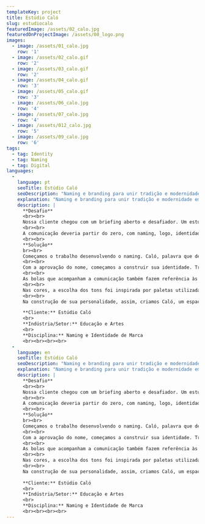 ```yaml
---
templateKey: project
title: Estúdio Caló
slug: estudiocalo
featuredImage: /assets/02_calo.jpg
featuredOnProjectImage: /assets/00_logo.png
images:
  - image: /assets/01_calo.jpg
    row: '1'
  - image: /assets/02_calo.gif
    row: '2'
  - image: /assets/03_calo.gif
    row: '2'
  - image: /assets/04_calo.gif
    row: '3'
  - image: /assets/05_calo.gif
    row: '3'
  - image: /assets/06_calo.jpg
    row: '4'
  - image: /assets/07_calo.jpg
    row: '4'
  - image: /assets/012_calo.jpg
    row: '5'
  - image: /assets/09_calo.jpg
    row: '6'
tags:
  - tag: Identity
  - tag: Naming
  - tag: Digital
languages:
  - 
    language: pt
    seoTitle: Estúdio Caló
    seoDescription: "Naming e branding para unir tradição e modernidade em um estúdio de flamenco com o ritmo de São Paulo"
    explanation: "Naming e branding para unir tradição e modernidade em um estúdio de flamenco com o ritmo de São Paulo"
    description: |
      **Desafio**
      <br><br>
      Nossa cliente chegou com um briefing aberto e desafiador. Um estúdio de flamenco, em uma das áreas mais nobres da cidade de São Paulo, que unisse as ideias de tradição e modernidade, refletisse a paixão da criadora pela cultura gitana e não fosse caricato em sua comunicação, problema enfrentado por muitos negócios similares.
      <br><br>
      A comunicação deveria partir do zero, com naming, logo, identidade visual e mesmo interferir fisicamente no espaço, trazendo sugestões criativas e trabalhando em conjunto com o grupo de arquitetos selecionados para a obra.
      <br><br>
      **Solução**
      br><br>
      Começamos o trabalho desenvolvendo o naming. Caló, palavra que denomina a própria língua gitana no seu original, tinha a sonoridade, a beleza visual e a potência de uma palavra curta, simples, cheia de significados. Como o flamenco, a palavra Caló também dança em nossas bocas ao ser pronunciada. A homenagem à tradição é dada aqui em seu sentido mais próprio, trazendo a língua dos homenageados para bailar no nome do estúdio.
      <br><br>
      Com a aprovação do nome, começamos a construir sua identidade. Traços de personalidade, forma de ser no mundo, sua visualidade. Optamos por trabalhar o logo com uma fonte simples e clássica, arredondada e feminina, porém retirando-a de sua posição tradicional horizontal e colocando-a em pé, em movimento, assim como a bailarina. O acento no ó final faz referência à peineta, acessório tradicional das dançarinas de flamenco, completando visualmente esse logo-figura que parece estar sempre em movimento.
      <br><br>
      As bolas que acompanham a comunicação também fazem referência às vestimentas usadas no baile, mas aqui não aparecem apenas como um pattern óbvio e caricato da tradição. Em vez disso, dão estrutura ao logo, funcionando como fundo neutro ou cenário do espetáculo, conforme a aplicação.
      <br><br>
      Nas cores, a escolha dos tons foi inspirada por paletas utilizadas em carroças do início do século passado - principal meio de locomoção dos gitanos de então. Azul e vermelho, cores primárias e cheias de potência visual, ganham um esmaecimento proposital, como se tivessem permanecido ao sol e ao tempo, mais uma vez homenageando o tempo e a tradição de uma cultura secular.
      <br><br>
      Na construção de sua personalidade, assim, criamos Caló, um espaço feminino, artístico e de experimentação plena, forte e decidido, que não nega a história, homenageia e resgata seu passado, mas traz no seu modo de se mover no mundo seu próprio tempo. Um espaço que se reinventa a cada movimento, assim como os gitanos e o flamenco que o inspirou.

      **Cliente:** Estúdio Caló
      <br>
      **Indústria/Setor:** Educação e Artes
      <br>
      **Disciplina:** Naming e Identidade de Marca
      <br><br><br><br>
  -
    language: en
    seoTitle: Estúdio Caló
    seoDescription: "Naming e branding para unir tradição e modernidade em um estúdio de flamenco com o ritmo de São Paulo"
    explanation: "Naming e branding para unir tradição e modernidade em um estúdio de flamenco com o ritmo de São Paulo"
    description: |
      **Desafio**
      <br><br>
      Nossa cliente chegou com um briefing aberto e desafiador. Um estúdio de flamenco, em uma das áreas mais nobres da cidade de São Paulo, que unisse as ideias de tradição e modernidade, refletisse a paixão da criadora pela cultura gitana e não fosse caricato em sua comunicação, problema enfrentado por muitos negócios similares.
      <br><br>
      A comunicação deveria partir do zero, com naming, logo, identidade visual e mesmo interferir fisicamente no espaço, trazendo sugestões criativas e trabalhando em conjunto com o grupo de arquitetos selecionados para a obra.
      <br><br>
      **Solução**
      br><br>
      Começamos o trabalho desenvolvendo o naming. Caló, palavra que denomina a própria língua gitana no seu original, tinha a sonoridade, a beleza visual e a potência de uma palavra curta, simples, cheia de significados. Como o flamenco, a palavra Caló também dança em nossas bocas ao ser pronunciada. A homenagem à tradição é dada aqui em seu sentido mais próprio, trazendo a língua dos homenageados para bailar no nome do estúdio.
      <br><br>
      Com a aprovação do nome, começamos a construir sua identidade. Traços de personalidade, forma de ser no mundo, sua visualidade. Optamos por trabalhar o logo com uma fonte simples e clássica, arredondada e feminina, porém retirando-a de sua posição tradicional horizontal e colocando-a em pé, em movimento, assim como a bailarina. O acento no ó final faz referência à peineta, acessório tradicional das dançarinas de flamenco, completando visualmente esse logo-figura que parece estar sempre em movimento.
      <br><br>
      As bolas que acompanham a comunicação também fazem referência às vestimentas usadas no baile, mas aqui não aparecem apenas como um pattern óbvio e caricato da tradição. Em vez disso, dão estrutura ao logo, funcionando como fundo neutro ou cenário do espetáculo, conforme a aplicação.
      <br><br>
      Nas cores, a escolha dos tons foi inspirada por paletas utilizadas em carroças do início do século passado - principal meio de locomoção dos gitanos de então. Azul e vermelho, cores primárias e cheias de potência visual, ganham um esmaecimento proposital, como se tivessem permanecido ao sol e ao tempo, mais uma vez homenageando o tempo e a tradição de uma cultura secular.
      <br><br>
      Na construção de sua personalidade, assim, criamos Caló, um espaço feminino, artístico e de experimentação plena, forte e decidido, que não nega a história, homenageia e resgata seu passado, mas traz no seu modo de se mover no mundo seu próprio tempo. Um espaço que se reinventa a cada movimento, assim como os gitanos e o flamenco que o inspirou.
      
      **Cliente:** Estúdio Caló
      <br>
      **Indústria/Setor:** Educação e Artes
      <br>
      **Disciplina:** Naming e Identidade de Marca
      <br><br><br><br>
---
```




